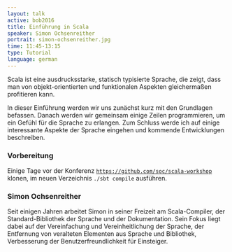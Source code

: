 ```yaml
---
layout: talk
active: bob2016
title: Einführung in Scala
speaker: Simon Ochsenreither
portrait: simon-ochsenreither.jpg
time: 11:45-13:15
type: Tutorial
language: german
---
```


Scala ist eine ausdrucksstarke, statisch typisierte Sprache, die
zeigt, dass man von objekt-orientierten und funktionalen Aspekten
gleichermaßen profitieren kann.

In dieser Einführung werden wir uns zunächst kurz mit den Grundlagen
befassen.  Danach werden wir gemeinsam einige Zeilen programmieren, um
ein Gefühl für die Sprache zu erlangen.  Zum Schluss werde ich auf
einige interessante Aspekte der Sprache eingehen und kommende
Entwicklungen beschreiben.

### Vorbereitung

Einige Tage vor der Konferenz
[`https://github.com/soc/scala-workshop`](https://github.com/soc/scala-workshop)
klonen,
im neuen Verzeichnis `./sbt compile` ausführen.

### Simon Ochsenreither

Seit einigen Jahren arbeitet Simon in seiner Freizeit am
Scala-Compiler, der Standard-Bibliothek der Sprache und der
Dokumentation.  Sein Fokus liegt dabei auf der Vereinfachung und
Vereinheitlichung der Sprache, der Entfernung von veralteten Elementen
aus Sprache und Bibliothek, Verbesserung der Benutzerfreundlichkeit
für Einsteiger.

